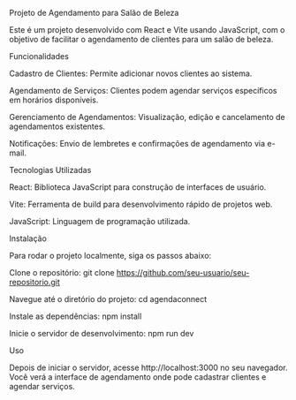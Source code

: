 Projeto de Agendamento para Salão de Beleza

Este é um projeto desenvolvido com React e Vite usando JavaScript, com o objetivo de facilitar o agendamento de clientes para um salão de beleza.


Funcionalidades

Cadastro de Clientes: Permite adicionar novos clientes ao sistema.

Agendamento de Serviços: Clientes podem agendar serviços específicos em horários disponíveis.

Gerenciamento de Agendamentos: Visualização, edição e cancelamento de agendamentos existentes.

Notificações: Envio de lembretes e confirmações de agendamento via e-mail.


Tecnologias Utilizadas

React: Biblioteca JavaScript para construção de interfaces de usuário.

Vite: Ferramenta de build para desenvolvimento rápido de projetos web.

JavaScript: Linguagem de programação utilizada.



Instalação

Para rodar o projeto localmente, siga os passos abaixo:

Clone o repositório: git clone https://github.com/seu-usuario/seu-repositorio.git

Navegue até o diretório do projeto: cd agendaconnect

Instale as dependências: npm install

Inicie o servidor de desenvolvimento: npm run dev


Uso

Depois de iniciar o servidor, acesse http://localhost:3000 no seu navegador. Você verá a interface de agendamento onde pode cadastrar clientes e agendar serviços.

